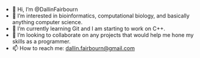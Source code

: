 - 👋 Hi, I’m @DallinFairbourn
- 👀 I’m interested in bioinformatics, computational biology, and basically anything computer science.
- 🌱 I’m currently learning Git and I am starting to work on C++.
- 💞️ I’m looking to collaborate on any projects that would help me hone my skills as a programmer.
- 📫 How to reach me: dallin.fairbourn@gmail.com

<!---
DallinFairbourn/DallinFairbourn is a ✨ special ✨ repository because its `README.md` (this file) appears on your GitHub profile.
You can click the Preview link to take a look at your changes.
--->
